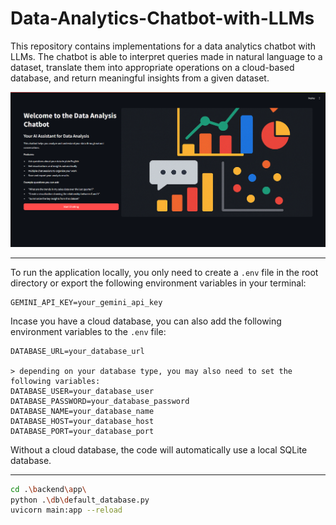 # Data-Analytics-Chatbot-with-LLMs
This repository contains implementations for a data analytics chatbot with LLMs. The chatbot is able to interpret queries made in natural language to a dataset, translate them into appropriate operations on a cloud-based database, and return meaningful insights from a given dataset.

![Landing Page](frontend/assets/landing_page_print.png)

---
To run the application locally, you only need to create a `.env` file in the root directory or export the following environment variables in your terminal:

```plaintext
GEMINI_API_KEY=your_gemini_api_key
```

Incase you have a cloud database, you can also add the following environment variables to the `.env` file:

```plaintext
DATABASE_URL=your_database_url

> depending on your database type, you may also need to set the following variables:
DATABASE_USER=your_database_user
DATABASE_PASSWORD=your_database_password
DATABASE_NAME=your_database_name
DATABASE_HOST=your_database_host
DATABASE_PORT=your_database_port
```

Without a cloud database, the code will automatically use a local SQLite database.

---
```bash
cd .\backend\app\
python .\db\default_database.py
uvicorn main:app --reload
```
